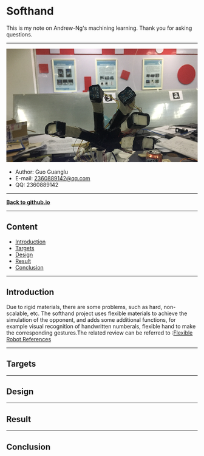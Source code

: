 # Softhand
This is my note on Andrew-Ng's machining learning. Thank you for asking questions.

***
![](/fig/log.png) 
- Author: Guo Guanglu  
- E-mail: 2360889142@qq.com
- QQ: 2360889142  

***
[**Back to github.io**][github.io]

***
## Content  
* [Introduction](#introduction)  
* [Targets](#targets)  
* [Design](#design)  
* [Result](#result)  
* [Conclusion](#conclusion)   

***   
Introduction   
---  
Due to rigid materials, there are some problems, such as hard, non-scalable, etc. The softhand project uses flexible materials to achieve the simulation of the opponent, and adds some additional functions, for example visual recognition of handwritten numberals, flexible hand to make the corresponding gestures.The related review can be referred to :[Flexible Robot References][Flexible robot references]   


***
Targets   
---  

***  
Design   
---  

***  
Result  
---  

***  
Conclusion  
---  









[github.io]:https://guoguanglu.github.io "guoguanglu github.io"  
[Flexible robot references]:https://github.com/guoguanglu/softhand/tree/master/related%20information
